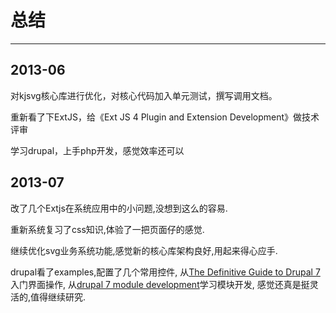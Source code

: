 # 总结

--------

## 2013-06

对kjsvg核心库进行优化，对核心代码加入单元测试，撰写调用文档。

重新看了下ExtJS，给《Ext JS 4 Plugin and Extension Development》做技术评审

学习drupal，上手php开发，感觉效率还可以

## 2013-07

改了几个Extjs在系统应用中的小问题,没想到这么的容易.

重新系统复习了css知识,体验了一把页面仔的感觉.

继续优化svg业务系统功能,感觉新的核心库架构良好,用起来得心应手.

drupal看了examples,配置了几个常用控件,
从[The Definitive Guide to Drupal 7](http://book.douban.com/subject/6018438/)入门界面操作,
从[drupal 7 module development](http://book.douban.com/subject/6840036/)学习模块开发,
感觉还真是挺灵活的,值得继续研究.
